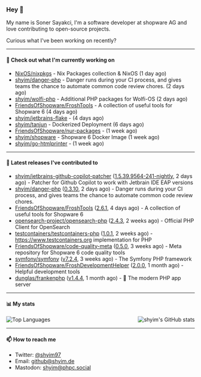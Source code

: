 ### Hey 👋

My name is Soner Sayakci, I'm a software developer at shopware AG and love contributing to open-source projects.

Curious what I've been working on recently?

---

#### 👷 Check out what I'm currently working on

- [NixOS/nixpkgs](https://github.com/NixOS/nixpkgs) - Nix Packages collection &amp; NixOS (1 day ago)
- [shyim/danger-php](https://github.com/shyim/danger-php) - Danger runs during your CI process, and gives teams the chance to automate common code review chores. (2 days ago)
- [shyim/wolfi-php](https://github.com/shyim/wolfi-php) - Additional PHP packages for Wolfi-OS (2 days ago)
- [FriendsOfShopware/FroshTools](https://github.com/FriendsOfShopware/FroshTools) - A collection of useful tools for Shopware 6 (4 days ago)
- [shyim/jetbrains-flake](https://github.com/shyim/jetbrains-flake) -  (4 days ago)
- [shyim/tanjun](https://github.com/shyim/tanjun) - Dockerized Deployment (6 days ago)
- [FriendsOfShopware/nur-packages](https://github.com/FriendsOfShopware/nur-packages) -  (1 week ago)
- [shyim/shopware](https://github.com/shyim/shopware) - Shopware 6 Docker Image (1 week ago)
- [shyim/go-htmlprinter](https://github.com/shyim/go-htmlprinter) -  (1 week ago)

---

#### 🔭 Latest releases I've contributed to

- [shyim/jetbrains-github-copilot-patcher](https://github.com/shyim/jetbrains-github-copilot-patcher) ([1.5.39.9564-241-nightly](https://github.com/shyim/jetbrains-github-copilot-patcher/releases/tag/1.5.39.9564-241-nightly), 2 days ago) - Patcher for Github Copilot to work with Jetbrain IDE EAP versions
- [shyim/danger-php](https://github.com/shyim/danger-php) ([0.3.10](https://github.com/shyim/danger-php/releases/tag/0.3.10), 2 days ago) - Danger runs during your CI process, and gives teams the chance to automate common code review chores.
- [FriendsOfShopware/FroshTools](https://github.com/FriendsOfShopware/FroshTools) ([2.6.1](https://github.com/FriendsOfShopware/FroshTools/releases/tag/2.6.1), 4 days ago) - A collection of useful tools for Shopware 6
- [opensearch-project/opensearch-php](https://github.com/opensearch-project/opensearch-php) ([2.4.3](https://github.com/opensearch-project/opensearch-php/releases/tag/2.4.3), 2 weeks ago) - Official PHP Client for OpenSearch
- [testcontainers/testcontainers-php](https://github.com/testcontainers/testcontainers-php) ([1.0.1](https://github.com/testcontainers/testcontainers-php/releases/tag/1.0.1), 2 weeks ago) - https://www.testcontainers.org implementation for PHP
- [FriendsOfShopware/code-quality-meta](https://github.com/FriendsOfShopware/code-quality-meta) ([0.5.0](https://github.com/FriendsOfShopware/code-quality-meta/releases/tag/0.5.0), 3 weeks ago) - Meta repository for Shopware 6 code quality tools
- [symfony/symfony](https://github.com/symfony/symfony) ([v7.2.4](https://github.com/symfony/symfony/releases/tag/v7.2.4), 3 weeks ago) - The Symfony PHP framework
- [FriendsOfShopware/FroshDevelopmentHelper](https://github.com/FriendsOfShopware/FroshDevelopmentHelper) ([2.0.0](https://github.com/FriendsOfShopware/FroshDevelopmentHelper/releases/tag/2.0.0), 1 month ago) - Helpful development tools
- [dunglas/frankenphp](https://github.com/dunglas/frankenphp) ([v1.4.4](https://github.com/dunglas/frankenphp/releases/tag/v1.4.4), 1 month ago) - 🧟 The modern PHP app server

---

#### 📊 My stats

<img align="right" alt="shyim's GitHub stats" src="https://github-readme-stats.vercel.app/api?username=shyim&count_private=1&show_icons=true&" />

![Top Languages](https://github-readme-stats.vercel.app/api/top-langs/?username=shyim)

---

#### 📫 How to reach me

- Twitter: [@shyim97](https://twitter.com/shyim97)
- Email: [github@shyim.de](mailto://github@shyim.de)
- Mastodon: <a rel="me" href="https://phpc.social/@shyim">shyim@phpc.social</a>
